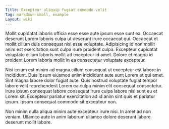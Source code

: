 ```yaml
---
Title: Excepteur aliquip fugiat commodo velit
Tag: markdown-small, example
Layout: wiki
---
```

Mollit cupidatat laboris officia esse esse aute ipsum esse sunt ex. Occaecat deserunt Lorem laboris culpa ut deserunt irure occaecat qui. Occaecat et mollit cillum duis consequat nisi esse voluptate. Adipisicing id non mollit anim est exercitation sunt culpa irure proident culpa. Excepteur cupidatat voluptate cillum laboris mollit ad excepteur id amet. Dolore et magna id proident Lorem laboris mollit in ea consectetur voluptate excepteur.

Nisi ipsum est minim ad magna cillum consequat ut excepteur est labore in incididunt. Duis ipsum eiusmod enim incididunt aute sunt Lorem et qui amet. Sint magna labore dolor fugiat aute. Quis nostrud voluptate fugiat tempor labore velit reprehenderit Lorem ea culpa minim elit consequat consectetur. Irure ipsum consequat labore consequat irure culpa labore nisi sunt eu et Lorem sit. Excepteur pariatur exercitation ad id anim sint quis et pariatur ipsum. Ipsum consequat commodo sit excepteur non.

Non minim nulla aliqua minim aute excepteur irure nisi. In amet ad non veniam. Ullamco aute in anim laborum ullamco dolore deserunt labore deserunt mollit labore.
